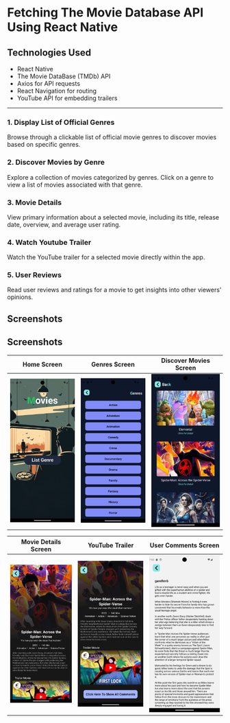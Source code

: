 # Fetching The Movie Database API Using React Native

## Technologies Used

- React Native
- The Movie DataBase (TMDb) API
- Axios for API requests
- React Navigation for routing
- YouTube API for embedding trailers
<hr>

### 1. Display List of Official Genres

Browse through a clickable list of official movie genres to discover movies based on specific genres.

### 2. Discover Movies by Genre

Explore a collection of movies categorized by genres. Click on a genre to view a list of movies associated with that genre.

### 3. Movie Details

View primary information about a selected movie, including its title, release date, overview, and average user rating.

### 4. Watch Youtube Trailer

Watch the YouTube trailer for a selected movie directly within the app.

### 5. User Reviews

Read user reviews and ratings for a movie to get insights into other viewers' opinions.

## Screenshots

## Screenshots

Home Screen            |  Genres Screen            |  Discover Movies Screen
:-------------------------:|:-------------------------:|:-------------------------:
![Home Screen](assets/images/Screenshot_Home.png)  |  ![Genres Page](assets/images/Screenshot_genres.png)  |  ![Discover Movies Page](assets/images/Screenshot_discover_movies.png)

Movie Details Screen         |  YouTube Trailer         |  User Comments Screen
:-------------------------:|:-------------------------:|:-------------------------:
![Movie Details Page](assets/images/Screenshot_details_movie.png)  |  ![YouTube Trailer Page](assets/images/Screenshot_trailer_youtube.png)  |  ![User Comments Page](assets/images/Screenshot_comments.png)

